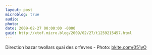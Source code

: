 ```yaml
---
layout: post
microblog: true
audio: 
photo: 
date: 2009-02-27 00:00:00 -0000
guid: http://xtof.micro.blog/2009/02/27/t1259215457.html
---
```

Direction bazar twollars quai des orfevres - Photo: [bkite.com/051yO](http://bkite.com/051yO)
